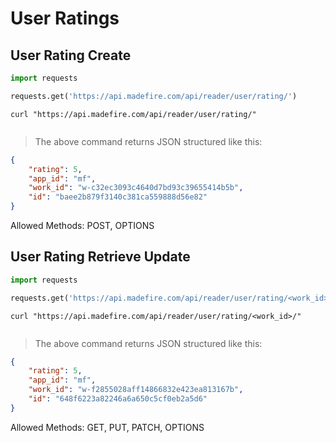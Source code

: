 # User Ratings

## User Rating Create

```python
import requests

requests.get('https://api.madefire.com/api/reader/user/rating/')
```

```shell
curl "https://api.madefire.com/api/reader/user/rating/"
```

```javascript
```

> The above command returns JSON structured like this:

```json
{
    "rating": 5,
    "app_id": "mf",
    "work_id": "w-c32ec3093c4640d7bd93c39655414b5b",
    "id": "baee2b879f3140c381ca559888d56e82"
}
```

Allowed Methods: POST, OPTIONS


## User Rating Retrieve Update

```python
import requests

requests.get('https://api.madefire.com/api/reader/user/rating/<work_id>/')
```

```shell
curl "https://api.madefire.com/api/reader/user/rating/<work_id>/"
```

```javascript
```

> The above command returns JSON structured like this:

```json
{
    "rating": 5,
    "app_id": "mf",
    "work_id": "w-f2855028aff14866832e423ea813167b",
    "id": "648f6223a82246a6a650c5cf0eb2a5d6"
}
```

Allowed Methods: GET, PUT, PATCH, OPTIONS


